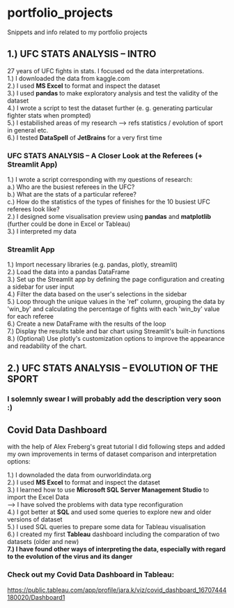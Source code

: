 # portfolio_projects
Snippets and info related to my portfolio projects

## 1.) UFC STATS ANALYSIS – INTRO
27 years of UFC fights in stats. I focused od the data interpretations.<br>
1.) I downloaded the data from kaggle.com<br>
2.) I used <b>MS Excel</b> to format and inspect the dataset <br>
3.) I used <b> pandas </b> to make exploratory analysis and test the validity of the dataset<br>
4.) I wrote a script to test the dataset further (e. g. generating particular fighter stats when prompted)<br>
5.) I estabilished areas of my research --> refs statistics / evolution of sport in general etc. <br>
6.) I tested <b>DataSpell</b> of <b>JetBrains</b> for a very first time<br>

### UFC STATS ANALYSIS – A Closer Look at the Referees (+ Streamlit App)
1.) I wrote a script corresponding with my questions of research:<br>
             a.) Who are the busiest referees in the UFC?<br>
             b.) What are the stats of a particular referee?<br>
             c.) How do the statistics of the types of finishes for the 10 busiest UFC referees look like?<br>
2.) I designed some visualisation preview using <b>pandas</b> and <b>matplotlib</b> (further could be done in Excel or Tableau)<br>
3.) I interpreted my data<br>

### Streamlit App
1.) Import necessary libraries (e.g. pandas, plotly, streamlit)<br>
2.) Load the data into a pandas DataFrame<br>
3.) Set up the Streamlit app by defining the page configuration and creating a sidebar for user input<br>
4.) Filter the data based on the user's selections in the sidebar<br>
5.) Loop through the unique values in the 'ref' column, grouping the data by 'win_by' and calculating the percentage of fights with each 'win_by' value for each referee<br>
6.) Create a new DataFrame with the results of the loop<br>
7.) Display the results table and bar chart using Streamlit's built-in functions<br>
8.) (Optional) Use plotly's customization options to improve the appearance and readability of the chart.<br>

## 2.) UFC STATS ANALYSIS – EVOLUTION OF THE SPORT
### I solemnly swear I will probably add the description very soon :)

## Covid Data Dashboard

with the help of Alex Freberg's great tutorial I did following steps and added my own improvements in terms of dataset comparison and interpretation options:<br>

1.) I downoladed the data from ourworldindata.org <br>
2.) I used <b>MS Excel</b> to format and inspect the dataset <br>
3.) I learned how to use <b>Microsoft SQL Server Management Studio</b> to import the Excel Data <br>
       --> I have solved the problems with data type reconfiguration <br>
4.) I got better at <b>SQL</b> and used some queries to explore new and older versions of dataset <br>
5.) I used SQL queries to prepare some data for Tableau visualisation <br>
6.) I created my first <b>Tableau</b> dashboard including the comparation of two datasets (older and new) <br>
<b>7.) I have found other ways of interpreting the data, especially with regard to the evolution of the virus and its danger</b>

### Check out my Covid Data Dashboard in Tableau:
https://public.tableau.com/app/profile/jara.k/viz/covid_dashboard_16707444180020/Dashboard1

 


